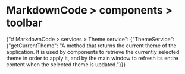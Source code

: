 # MarkdownCode > components > toolbar
{"# MarkdownCode > services > Theme service": {"ThemeService": {"getCurrentTheme": "A method that returns the current theme of the application. It is used by components to retrieve the currently selected theme in order to apply it, and by the main window to refresh its entire content when the selected theme is updated."}}}
